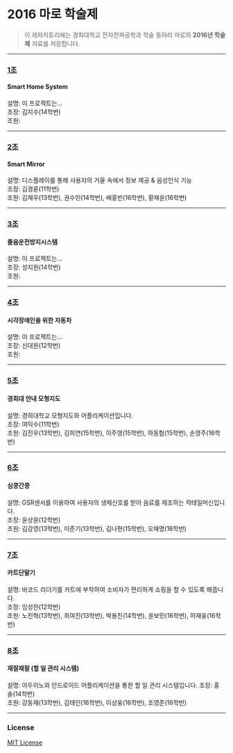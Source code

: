 # 2016 마로 학술제  

> 이 레파지토리에는 경희대학교 전자전파공학과 학술 동아리 마로의 **2016년 학술제** 자료를 저장합니다.  

***

### [1조](https://github.com/KHU-MARO/2016-academic-seminar/tree/master/Team1)  

#### Smart Home System  

설명: 이 프로젝트는...  
조장: 김지수(14학번)   
조원:  

***

### [2조](https://github.com/KHU-MARO/2016-academic-seminar/tree/master/Team2)  

#### Smart Mirror  

설명: 디스플레이를 통해 사용자의 거울 속에서 정보 제공 & 음성인식 기능  
조장: 김경륜(11학번)   
조원: 김재우(13학번), 권수민(14학번), 배홍빈(16학번), 황재윤(16학번)

***

### [3조](https://github.com/KHU-MARO/2016-academic-seminar/tree/master/Team3)  

#### 졸음운전방지시스템  

설명: 이 프로젝트는...  
조장: 성지원(14학번)   
조원:  

***

### [4조](https://github.com/KHU-MARO/2016-academic-seminar/tree/master/Team4)  

#### 시각장애인을 위한 자동차  

설명: 이 프로젝트는...  
조장: 신대원(12학번)   
조원:  

***

### [5조](https://github.com/KHU-MARO/2016-academic-seminar/tree/master/Team5)  

#### 경희대 안내 모형지도  

설명: 경희대학교 모형지도와 어플리케이션입니다.  
조장: 여익수(11학번)  
조원: 김진우(13학번), 김희연(15학번), 이주영(15학번), 하동협(15학번), 손영주(16학번)    

***

### [6조](https://github.com/KHU-MARO/2016-academic-seminar/tree/master/Team6)  

#### 심쿵간쿵  

설명: GSR센서를 이용하여 사용자의 생체신호를 받아 음료를 제조하는 칵테일머신입니다.  
조장: 윤상윤(12학번)  
조원: 김강영(13학번), 이준기(13학번), 김나현(15학번), 오채명(16학번)  

***

### [7조](https://github.com/KHU-MARO/2016-academic-seminar/tree/master/Team7)  

#### 카트단말기  

설명: 바코드 리더기를 카트에 부착하여 소비자가 편리하게 쇼핑을 할 수 있도록 해줍니다.  
조장: 임성찬(12학번)  
조원: 노진혁(13학번), 최여진(13학번), 박용진(14학번), 윤보민(16학번), 허재웅(16학번)  

***

### [8조](https://github.com/KHU-MARO/2016-academic-seminar/tree/master/Team8)  

#### 재잘재잘 (할 일 관리 시스템)  

설명: 아두이노와 안드로이드 어플리케이션을 통한 할 일 관리 시스템입니다.
조장: 홍 솔(14학번)   
조원: 강동재(13학번), 김태인(16학번), 이상웅(16학번), 조영준(16학번)  

***

### License  

[MIT License](https://github.com/KHU-MARO/2016-academic-seminar/tree/master/LICENSE)
